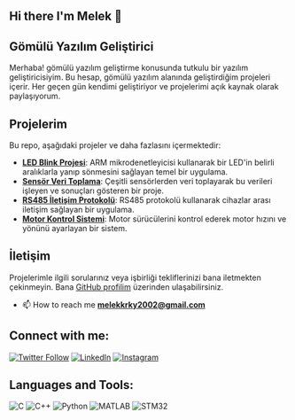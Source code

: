 ## Hi there I'm Melek  👋

## Gömülü Yazılım Geliştirici

Merhaba! gömülü yazılım geliştirme konusunda tutkulu bir yazılım geliştiricisiyim. Bu hesap, gömülü yazılım alanında geliştirdiğim projeleri içerir. Her geçen gün kendimi geliştiriyor ve projelerimi açık kaynak olarak paylaşıyorum.

## Projelerim

Bu repo, aşağıdaki projeler ve daha fazlasını içermektedir:

- **[LED Blink Projesi](link_to_project_repo)**: ARM mikrodenetleyicisi kullanarak bir LED'in belirli aralıklarla yanıp sönmesini sağlayan temel bir uygulama.
- **[Sensör Veri Toplama](link_to_project_repo)**: Çeşitli sensörlerden veri toplayarak bu verileri işleyen ve sonuçları gösteren bir proje.
- **[RS485 İletişim Protokolü](link_to_project_repo)**: RS485 protokolü kullanarak cihazlar arası iletişim sağlayan bir uygulama.
- **[Motor Kontrol Sistemi](link_to_project_repo)**: Motor sürücülerini kontrol ederek motor hızını ve yönünü ayarlayan bir sistem.


## İletişim

Projelerimle ilgili sorularınız veya işbirliği tekliflerinizi bana iletmekten çekinmeyin. Bana [GitHub profilim](https://github.com/MelekKarakaya) üzerinden ulaşabilirsiniz.

- 📫 How to reach me **melekkrky2002@gmail.com**

## Connect with me:

[![Twitter Follow](https://img.shields.io/twitter/follow/sankimelekgibi?style=social)](https://twitter.com/sankimelekgibi)
[![LinkedIn](https://img.shields.io/badge/-LinkedIn-0077B5?style=flat&logo=linkedin&logoColor=white)](https://www.linkedin.com/in/melek-karakaya-39417123a)
[![Instagram](https://img.shields.io/badge/-Instagram-E4405F?style=flat&logo=instagram&logoColor=white)](https://www.instagram.com/melek_karakya/)

## Languages and Tools:

![C](https://img.shields.io/badge/-C-00599C?style=flat&logo=c&logoColor=white)
![C++](https://img.shields.io/badge/-C++-00599C?style=flat&logo=c%2B%2B&logoColor=white)
![Python](https://img.shields.io/badge/-Python-3776AB?style=flat&logo=python&logoColor=white)
![MATLAB](https://img.shields.io/badge/-MATLAB-0076A8?style=flat&logo=mathworks&logoColor=white)
![STM32](https://img.shields.io/badge/-STM32-03234B?style=flat&logo=stmicroelectronics&logoColor=white)


<!--
**MelekKarakaya/MelekKarakaya** is a ✨ _special_ ✨ repository because its `README.md` (this file) appears on your GitHub profile.

Here are some ideas to get you started:

- 🔭 I’m currently working on ...
- 🌱 I’m currently learning ...
- 👯 I’m looking to collaborate on ...
- 🤔 I’m looking for help with ...
- 💬 Ask me about ...
- 📫 How to reach me: ...
- 😄 Pronouns: ...
- ⚡ Fun fact: ...
-->
